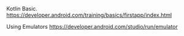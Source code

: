 
Kotlin Basic.
https://developer.android.com/training/basics/firstapp/index.html

Using Emulators
https://developer.android.com/studio/run/emulator

